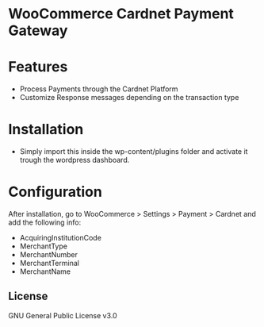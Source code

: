 # WooCommerce Cardnet Payment Gateway

# Features

  - Process Payments through the  Cardnet Platform
  - Customize Response messages depending on the transaction type


# Installation
  - Simply import this inside the wp-content/plugins folder and activate it trough the wordpress dashboard.

# Configuration
After installation, go to WooCommerce > Settings > Payment > Cardnet and add the following info:
- AcquiringInstitutionCode
- MerchantType
- MerchantNumber
- MerchantTerminal
- MerchantName


License
----
GNU General Public License v3.0
